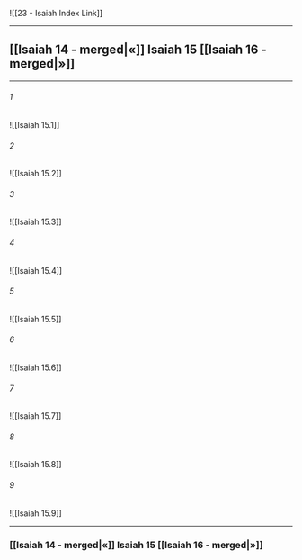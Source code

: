 ![[23 - Isaiah Index Link]]

---
##  [[Isaiah 14 - merged|«]] Isaiah 15 [[Isaiah 16 - merged|»]]

---

###### 1
![[Isaiah 15.1]] 

###### 2
![[Isaiah 15.2]] 

###### 3
![[Isaiah 15.3]] 

###### 4
![[Isaiah 15.4]]

###### 5 
![[Isaiah 15.5]] 

###### 6
![[Isaiah 15.6]] 

###### 7
![[Isaiah 15.7]] 

###### 8
![[Isaiah 15.8]] 

###### 9
![[Isaiah 15.9]] 


---
###  [[Isaiah 14 - merged|«]] Isaiah 15 [[Isaiah 16 - merged|»]]